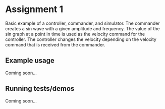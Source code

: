 # Assignment 1

Basic example of a controller, commander, and simulator. The commander creates a sin wave with a given amplitude and frequency. The value of the sin graph at a point in time is used as the velocity command for the controller. The controller changes the velocity depending on the velocity command that is received from the commander.

## Example usage
Coming soon...

## Running tests/demos
Coming soon...